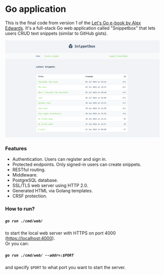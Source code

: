# Go application

This is the final code from version 1 of the [Let's Go e-book by Alex Edwards](https://lets-go.alexedwards.net/). It's a full-stack Go web application called "Snippetbox" that lets users CRUD text snippets (similar to GitHub gists).

<img width="500" src="./screenshot.png" />

### Features

- Authentication. Users can register and sign in.
- Protected endpoints. Only signed-in users can create snippets.
- RESTful routing.
- Middleware.
- PostgreSQL database.
- SSL/TLS web server using HTTP 2.0.
- Generated HTML via Golang templates.
- CRSF protection.

### How to run?

##### `go run ./cmd/web/`
to start the local web server with HTTPS on port 4000 ([https://localhost:4000](https://localhost:4000)).  
Or you can: 
##### `go run ./cmd/web/ --addr=:$PORT`  
and specify `$PORT` to what port you want to start the server.
